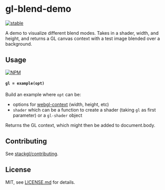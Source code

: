 # gl-blend-demo

[![stable](http://badges.github.io/stability-badges/dist/stable.svg)](http://github.com/badges/stability-badges)

A demo to visualize different blend modes. Takes in a shader, width, and height, and returns a GL canvas context with a test image blended over a background. 

## Usage

[![NPM](https://nodei.co/npm/gl-blend-demo.png)](https://www.npmjs.com/package/gl-blend-demo)

#### `gl = example(opt)`

Build an example where `opt` can be:

- options for [webgl-context](https://github.com/mattdesl/webgl-context) (width, height, etc)
- `shader` which can be a function to create a shader (taking `gl` as first parameter) or a `gl-shader` object

Returns the GL context, which might then be added to document.body.

## Contributing

See [stackgl/contributing](https://github.com/stackgl/contributing).

## License

MIT, see [LICENSE.md](http://github.com/Jam3/gl-blend-demo/blob/master/LICENSE.md) for details.
